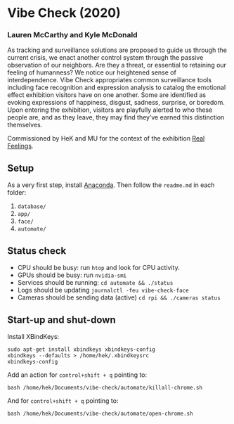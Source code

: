 # Vibe Check (2020)
### Lauren McCarthy and Kyle McDonald

As tracking and surveillance solutions are proposed to guide us through the current crisis, we enact another control system through the passive observation of our neighbors. Are they a threat, or essential to retaining our feeling of humanness? We notice our heightened sense of interdependence. Vibe Check appropriates common surveillance tools including face recognition and expression analysis to catalog the emotional effect exhibition visitors have on one another. Some are identified as evoking expressions of happiness, disgust, sadness, surprise, or boredom. Upon entering the exhibition, visitors are playfully alerted to who these people are, and as they leave, they may find they’ve earned this distinction themselves.

Commissioned by HeK and MU for the context of the exhibition [Real Feelings](https://www.hek.ch/en/program/events-en/event/opening-real-feelings.html).

## Setup

As a very first step, install [Anaconda](https://www.anaconda.com/). Then follow the `readme.md` in each folder:

1. `database/`
2. `app/`
3. `face/`
4. `automate/`

## Status check

* CPU should be busy: run `htop` and look for CPU activity.
* GPUs should be busy: run `nvidia-smi`
* Services should be running: `cd automate && ./status`
* Logs should be updating `journalctl -feu vibe-check-face`
* Cameras should be sending data (active) `cd rpi && ./cameras status`

## Start-up and shut-down

Install XBindKeys:

```
sudo apt-get install xbindkeys xbindkeys-config
xbindkeys --defaults > /home/hek/.xbindkeysrc
xbindkeys-config
```

Add an action for `control+shift + q` pointing to:

```
bash /home/hek/Documents/vibe-check/automate/killall-chrome.sh
```

And for `control+shift + q` pointing to:

```
bash /home/hek/Documents/vibe-check/automate/open-chrome.sh
```